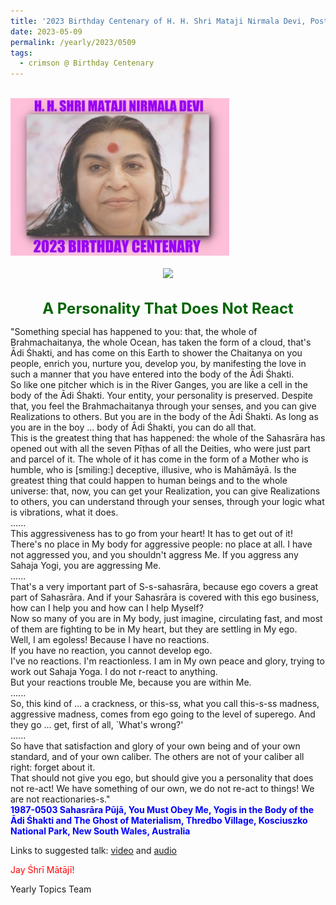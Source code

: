 ```yaml
---
title: '2023 Birthday Centenary of H. H. Shri Mataji Nirmala Devi, Post 16'
date: 2023-05-09
permalink: /yearly/2023/0509
tags:
  - crimson @ Birthday Centenary
---
```


<br>
<div style="text-align: left"><img src="/images/100Years.jpg" width="350" /></div><br>

<div style="text-align: center"><img src="https://pub-1e517d8c73a64c9c82977d676b1fff72.r2.dev/image1183_Photo_credit_Matthew_Fogarty.jpeg" /></div>

<br>
<p style="color:DarkGreen; text-align:center">
<font size="+2"><b>A Personality That Does Not React</b><br></font>
</p>

<p>
"Something special has happened to you: that, the whole of Brahmachaitanya, the whole Ocean, has taken the form of a cloud, that's Ādi Śhakti, and has come on this Earth to shower the Chaitanya on you people, enrich you, nurture you, develop you, by manifesting the love in such a manner that you have entered into the body of the Ādi Śhakti.<br>
So like one pitcher which is in the River Ganges, you are like a cell in the body of the Ādi Śhakti. Your entity, your personality is preserved. Despite that, you feel the Brahmachaitanya through your senses, and you can give Realizations to others. But you are in the body of the Ādi Śhakti. As long as you are in the boy ... body of Ādi Śhakti, you can do all that.<br>
This is the greatest thing that has happened: the whole of the Sahasrāra has opened out with all the seven Pīṭhas of all the Deities, who were just part and parcel of it. The whole of it has come in the form of a Mother who is humble, who is [smiling:] deceptive, illusive, who is Mahāmāyā. Is the greatest thing that could happen to human beings and to the whole universe: that, now, you can get your Realization, you can give Realizations to others, you can understand through your senses, through your logic what is vibrations, what it does.<br>
......<br>
This aggressiveness has to go from your heart! It has to get out of it!<br>
There's no place in My body for aggressive people: no place at all. I have not aggressed you, and you shouldn't aggress Me. If you aggress any Sahaja Yogi, you are aggressing Me.<br>
......<br>
That's a very important part of S-s-sahasrāra, because ego covers a great part of Sahasrāra. And if your Sahasrāra is covered with this ego business, how can I help you and how can I help Myself?<br>
Now so many of you are in My body, just imagine, circulating fast, and most of them are fighting to be in My heart, but they are settling in My ego.<br>
Well, I am egoless! Because I have no reactions.<br>
If you have no reaction, you cannot develop ego.<br>
I've no reactions. I'm reactionless. I am in My own peace and glory, trying to work out Sahaja Yoga. I do not r-react to anything.<br>
But your reactions trouble Me, because you are within Me.<br>
......<br>
So, this kind of ... a crackness, or this-ss, what you call this-s-ss madness, aggressive madness, comes from ego going to the level of superego. And they go ... get, first of all, `What's wrong?'<br>
......<br>
So have that satisfaction and glory of your own being and of your own standard, and of your own caliber. The others are not of your caliber all right: forget about it.<br>
That should not give you ego, but should give you a personality that does not re-act! We have something of our own, we do not re-act to things! We are not reactionaries-s."<br>
<font color="blue"><b>1987-0503 Sahasrāra Pūjā, You Must Obey Me, Yogis in the Body of the Ādi Śhakti and The Ghost of Materialism, Thredbo Village, Kosciuszko National Park, New South Wales, Australia</b></font><br>
</p>

Links to suggested talk: <a href="https://vimeo.com/469363650"> video</a> and <a href="https://soundcloud.com/nirmala-vidya-portal/1987-0503-1"> audio</a><br>

<p style="color:red;">Jay Śhrī Mātājī!<br></p>

<p>Yearly Topics Team</p>